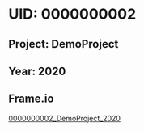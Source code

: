 # UID: 0000000002

## Project: DemoProject

## Year: 2020

## Frame.io

[0000000002_DemoProject_2020](https://app.frame.io/projects/af5947c5-bf0e-43fd-86cd-f8e5c07d0393)
